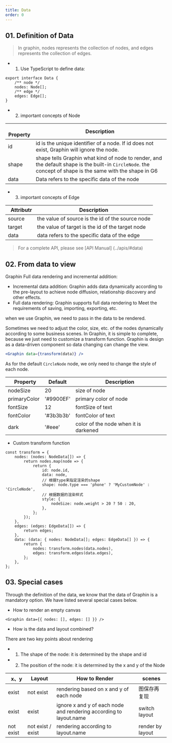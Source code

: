 ```yaml
---
title: Data
order: 0
---
```


## 01. Definition of Data

> In graphin, nodes represents the collection of nodes, and edges represents the collection of edges.

-   1. Use TypeScript to define data:

```tsx
export interface Data {
    /** node */
    nodes: Node[];
    /** edge */
    edges: Edge[];
}
```

-   2. important concepts of Node

|   Property | Description                                                                                           |
| ------ | ---------------------------------------------------------------------------------------------- |
| id     | id is the unique identifier of a node. If id does not exist, Graphin will ignore the node.           |
| shape  | shape tells Graphin what kind of node to render, and the default shape is the built-in `CircleNode`. the concept of shape is the same with the shape in G6 |
| data   | Data refers to the specific data of the node        |

-   3. important concepts of Edge

|   Attributr | Description                                                                                |
| ------ | ----------------------------------------------------------------------------------- |
| source | the value of source is the id of the source node                     |
| target | the value of target is the id of the target node   |
| data   | data refers to the specific data of the edge |

> For a complete API, please see [API Manual] (../apis/#data)

## 02. From data to view

Graphin Full data rendering and incremental addition:

-   Incremental data addition: Graphin adds data dynamically according to the pre-layout to achieve node diffusion, relationship discovery and other effects.
-   Full data rendering: Graphin supports full data rendering to Meet the requirements of saving, importing, exporting, etc.

when we use Graphin, we need to pass in the data to be rendered.

Sometimes we need to adjust the color, size, etc. of the nodes dynamically according to some business scenes. In Graphin, it is simple to complete, because we just need to customize a transform function. Graphin is design as a data-driven component so data changing can change the view.

```jsx
<Graphin data={transform(data)} />
```

As for the default `CircleNode` node, we only need to change the style of each node.

|   Property     | Default    | Description           |
| ------------ | --------- | -------------- |
| nodeSize     | 20        | size of node     |
| primaryColor | '#9900EF' | primary color of node |
| fontSize     | 12        | fontSize of text |
| fontColor    | '#3b3b3b' | fontColor of text |
| dark         | '#eee'    | color of the node when it is darkened      |

-   Custom transform function

```tsx
const transform = {
    nodes: (nodes: NodeData[]) => {
        return nodes.map(node => {
            return {
                id: node.id,
                data: node,
                // 根据type来指定渲染的shape
                shape: node.type === 'phone' ? 'MyCustomNode' : 'CircleNode',
                // 根据数据的渲染样式
                style: {
                    nodeSize: node.weight > 20 ? 50 : 20,
                },
            };
        });
    },
    edges: (edges: EdgeData[]) => {
        return edges;
    },
    data: (data: { nodes: NodeData[]; edges: EdgeData[] }) => {
        return {
            nodes: transform.nodes(data.nodes),
            edges: transform.edges(data.edges),
        };
    },
};
```

## 03. Special cases

Through the definition of the data, we know that the data of Graphin is a mandatory option. We have listed several special cases below.

-   How to render an empty canvas

```tsx
<Graphin data={{ nodes: [], edges: [] }} />
```

-  How is the data and layout combined?

There are two key points about rendering

-   1. The shape of the node: it is determined by the shape and id
-   2. The position of the node: it is determined by the x and y of the Node

|   x、y  | Layout    | How to Render                                                    | scenes     |
| ---------- | ------------- | ----------------------------------------------------------- | ------------ |
| exist       | not exist        |  rendering based on x and y of each node                    | 图保存再复现 |
| exist       | exist          | ignore x and y of each node and rendering according to layout.name  | switch layout     |
| not exist     | not exist / exist | rendering according to layout.name                              | render by layout     |
